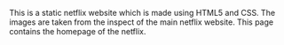 This is a static netflix website which is made using HTML5 and CSS.
The images are taken from the inspect of the main netflix website.
This page contains the homepage of the netflix.
